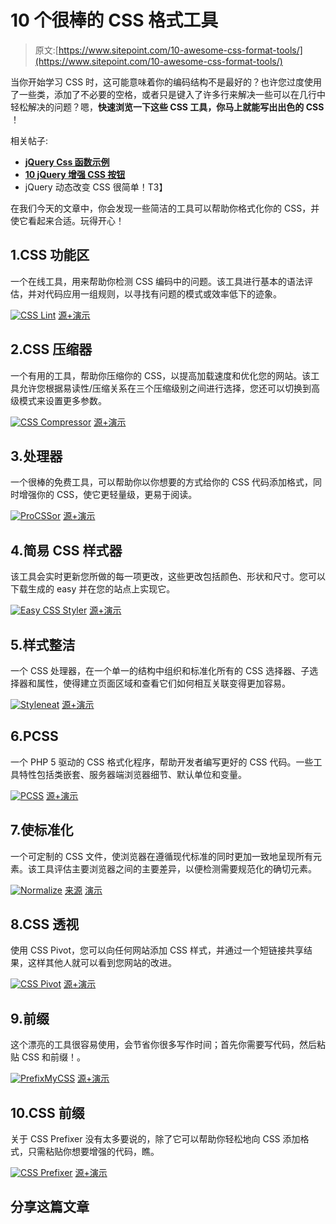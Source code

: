 # 10 个很棒的 CSS 格式工具

> 原文:[https://www.sitepoint.com/10-awesome-css-format-tools/](https://www.sitepoint.com/10-awesome-css-format-tools/)

当你开始学习 CSS 时，这可能意味着你的编码结构不是最好的？也许您过度使用了一些类，添加了不必要的空格，或者只是键入了许多行来解决一些可以在几行中轻松解决的问题？嗯，**快速浏览一下这些 CSS 工具，你马上就能写出出色的 CSS** ！

相关帖子:

*   [**jQuery Css 函数示例**](http://www.jquery4u.com/function-demos/css/)
*   [**10 jQuery 增强 CSS 按钮**](http://www.jquery4u.com/plugins/10-jquery-enhanced-css-buttons/)
*   jQuery 动态改变 CSS 很简单！T3】

在我们今天的文章中，你会发现一些简洁的工具可以帮助你格式化你的 CSS，并使它看起来合适。玩得开心！

## 1.CSS 功能区

一个在线工具，用来帮助你检测 CSS 编码中的问题。该工具进行基本的语法评估，并对代码应用一组规则，以寻找有问题的模式或效率低下的迹象。

 [![CSS Lint](../Images/5967e32261eb32179cbd2d91733f5240.png)](http://csslint.net/) 
[源+演示](http://csslint.net/)

## 2.CSS 压缩器

一个有用的工具，帮助你压缩你的 CSS，以提高加载速度和优化您的网站。该工具允许您根据易读性/压缩关系在三个压缩级别之间进行选择，您还可以切换到高级模式来设置更多参数。

 [![CSS Compressor](../Images/94b3ef538ee31647bce0430f80896374.png)](http://www.cssdrive.com/index.php/main/csscompressor/) 
[源+演示](http://www.cssdrive.com/index.php/main/csscompressor/)

## 3.处理器

一个很棒的免费工具，可以帮助你以你想要的方式给你的 CSS 代码添加格式，同时增强你的 CSS，使它更轻量级，更易于阅读。

 [![ProCSSor](../Images/26721a559601cd7408b71b43455b26da.png)](http://procssor.com/) 
[源+演示](http://procssor.com/)

## 4.简易 CSS 样式器

该工具会实时更新您所做的每一项更改，这些更改包括颜色、形状和尺寸。您可以下载生成的 easy 并在您的站点上实现它。

 [![Easy CSS Styler](../Images/ec420a874b890bc8f51bf28baf9ebe3e.png)](http://www.combine-lab.com/styler/) 
[源+演示](http://www.combine-lab.com/styler/)

## 5.样式整洁

一个 CSS 处理器，在一个单一的结构中组织和标准化所有的 CSS 选择器、子选择器和属性，使得建立页面区域和查看它们如何相互关联变得更加容易。

 [![Styleneat](../Images/357c29d1d4c8a181c80ebcacf106aaa0.png)](http://styleneat.com/) 
[源+演示](http://styleneat.com/)

## 6.PCSS

一个 PHP 5 驱动的 CSS 格式化程序，帮助开发者编写更好的 CSS 代码。一些工具特性包括类嵌套、服务器端浏览器细节、默认单位和变量。

 [![PCSS](../Images/29d1cd5f25d2f19cb5bd361a8f3f3704.png)](http://pcss.wiq.com.br/) 
[源+演示](http://pcss.wiq.com.br/)

## 7.使标准化

一个可定制的 CSS 文件，使浏览器在遵循现代标准的同时更加一致地呈现所有元素。该工具评估主要浏览器之间的主要差异，以便检测需要规范化的确切元素。

 [![Normalize](../Images/451bdab4fbba05d53d61a094bc6f2595.png)](http://necolas.github.com/normalize.css/) 
[来源](http://necolas.github.com/normalize.css/) [演示](http://necolas.github.com/normalize.css/demo.html)

## 8.CSS 透视

使用 CSS Pivot，您可以向任何网站添加 CSS 样式，并通过一个短链接共享结果，这样其他人就可以看到您网站的改进。

 [![CSS Pivot](../Images/6edb717e4262b252f43dfe01d96b8769.png)](http://www.csspivot.com/) 
[源+演示](http://www.csspivot.com/)

## 9.前缀

这个漂亮的工具很容易使用，会节省你很多写作时间；首先你需要写代码，然后粘贴 CSS 和前缀！。

 [![PrefixMyCSS](../Images/5b13d6fcc2c96eed3815ee9c4b529ed8.png)](http://prefixmycss.com/) 
[源+演示](http://prefixmycss.com/)

## 10.CSS 前缀

关于 CSS Prefixer 没有太多要说的，除了它可以帮助你轻松地向 CSS 添加格式，只需粘贴你想要增强的代码，瞧。

 [![CSS Prefixer](../Images/f72c80547764203b02f42140c74e2e98.png)](http://cssprefixer.appspot.com/) 
[源+演示](http://cssprefixer.appspot.com/)

## 分享这篇文章